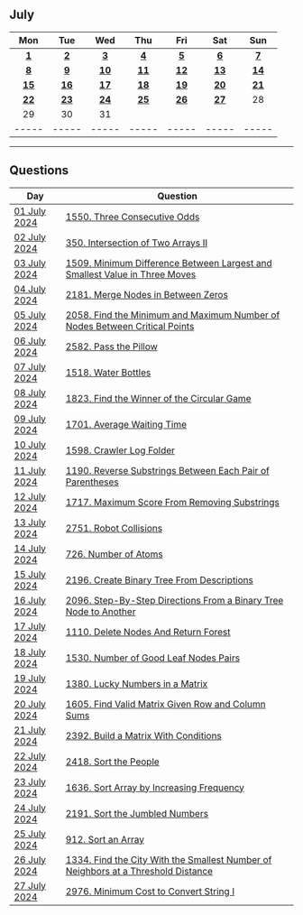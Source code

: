 July
---
| Mon | Tue | Wed | Thu | Fri | Sat | Sun |
| :---: | :---: | :---: | :---: | :---: | :---: | :---: |
| [**1**](01) | [**2**](02) | [**3**](03) | [**4**](04) | [**5**](05) | [**6**](06) | [**7**](07) |
| [**8**](08) | [**9**](09) | [**10**](10) | [**11**](11) | [**12**](12) | [**13**](13) | [**14**](14) |
| [**15**](15) | [**16**](16) | [**17**](17) | [**18**](18) | [**19**](19) | [**20**](20) | [**21**](21) |
| [**22**](22) | [**23**](23) | [**24**](24) | [**25**](25) | [**26**](26) | [**27**](27) | 28  |
| 29  | 30  | 31  |     |     |     |     |
| ----- | ----- | ----- | ----- | ----- | ----- | ----- |

---

Questions
---
| Day | Question |
| --- | --- |
| [01 July 2024](01) | [1550. Three Consecutive Odds](https://leetcode.com/problems/three-consecutive-odds) |
| [02 July 2024](02) | [350. Intersection of Two Arrays II](https://leetcode.com/problems/intersection-of-two-arrays-ii) |
| [03 July 2024](03) | [1509. Minimum Difference Between Largest and Smallest Value in Three Moves](https://leetcode.com/problems/minimum-difference-between-largest-and-smallest-value-in-three-moves) |
| [04 July 2024](04) | [2181. Merge Nodes in Between Zeros](https://leetcode.com/problems/merge-nodes-in-between-zeros) |
| [05 July 2024](05) | [2058. Find the Minimum and Maximum Number of Nodes Between Critical Points](https://leetcode.com/problems/find-the-minimum-and-maximum-number-of-nodes-between-critical-points) |
| [06 July 2024](06) | [2582. Pass the Pillow](https://leetcode.com/problems/pass-the-pillow) |
| [07 July 2024](07) | [1518. Water Bottles](https://leetcode.com/problems/water-bottles) |
| [08 July 2024](08) | [1823. Find the Winner of the Circular Game](https://leetcode.com/problems/find-the-winner-of-the-circular-game) |
| [09 July 2024](09) | [1701. Average Waiting Time](https://leetcode.com/problems/average-waiting-time) |
| [10 July 2024](10) | [1598. Crawler Log Folder](https://leetcode.com/problems/crawler-log-folder) |
| [11 July 2024](11) | [1190. Reverse Substrings Between Each Pair of Parentheses](https://leetcode.com/problems/reverse-substrings-between-each-pair-of-parentheses) |
| [12 July 2024](12) | [1717. Maximum Score From Removing Substrings](https://leetcode.com/problems/maximum-score-from-removing-substrings) |
| [13 July 2024](13) | [2751. Robot Collisions](https://leetcode.com/problems/robot-collisions) |
| [14 July 2024](14) | [726. Number of Atoms](https://leetcode.com/problems/number-of-atoms) |
| [15 July 2024](15) | [2196. Create Binary Tree From Descriptions](https://leetcode.com/problems/create-binary-tree-from-descriptions) |
| [16 July 2024](16) | [2096. Step-By-Step Directions From a Binary Tree Node to Another](https://leetcode.com/problems/step-by-step-directions-from-a-binary-tree-node-to-another) |
| [17 July 2024](17) | [1110. Delete Nodes And Return Forest](https://leetcode.com/problems/delete-nodes-and-return-forest) |
| [18 July 2024](18) | [1530. Number of Good Leaf Nodes Pairs](https://leetcode.com/problems/number-of-good-leaf-nodes-pairs) |
| [19 July 2024](19) | [1380. Lucky Numbers in a Matrix](https://leetcode.com/problems/lucky-numbers-in-a-matrix) |
| [20 July 2024](20) | [1605. Find Valid Matrix Given Row and Column Sums](https://leetcode.com/problems/find-valid-matrix-given-row-and-column-sums) |
| [21 July 2024](21) | [2392. Build a Matrix With Conditions](https://leetcode.com/problems/build-a-matrix-with-conditions) |
| [22 July 2024](22) | [2418. Sort the People](https://leetcode.com/problems/sort-the-people) |
| [23 July 2024](23) | [1636. Sort Array by Increasing Frequency](https://leetcode.com/problems/sort-array-by-increasing-frequency) |
| [24 July 2024](24) | [2191. Sort the Jumbled Numbers](https://leetcode.com/problems/sort-the-jumbled-numbers) |
| [25 July 2024](25) | [912. Sort an Array](https://leetcode.com/problems/sort-an-array) |
| [26 July 2024](26) | [1334. Find the City With the Smallest Number of Neighbors at a Threshold Distance](https://leetcode.com/problems/find-the-city-with-the-smallest-number-of-neighbors-at-a-threshold-distance) |
| [27 July 2024](27) | [2976. Minimum Cost to Convert String I](https://leetcode.com/problems/minimum-cost-to-convert-string-i) |
